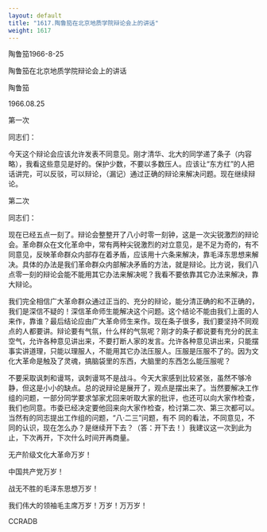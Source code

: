 ```yaml
---
layout: default
title: "1617.陶鲁笳在北京地质学院辩论会上的讲话"
weight: 1617
---
```


陶鲁笳1966-8-25

陶鲁笳在北京地质学院辩论会上的讲话

陶鲁笳

1966.08.25

第一次

同志们：

今天这个辩论会应该允许发表不同意见。刚才清华、北大的同学递了条子（内容略），我看这些意见是好的。保护少数，不要以多数压人。应该让“东方红”的人把话讲完，可以反驳，可以辩论，（漏记）通过正确的辩论来解决问题。现在继续辩论。

第二次

同志们：

现在已经五点一刻了。辩论会整整开了八小时零一刻钟，这是一次尖锐激烈的辩论会。革命群众在文化革命中，常有两种尖锐激烈的对立意见，是不足为奇的，有不同意见，反映革命群众内部存在着矛盾，应该用十六条来解决，靠毛泽东思想来解决。具体的办法是我们革命群众内部解决矛盾的方法，就是辩论。比方说，我们八点零一刻的辩论会能不能用其它办法来解决呢？我看不要依靠其它办法来解决，靠大辩论。

我们完全相信广大革命群众通过正当的、充分的辩论，能分清正确的和不正确的，我们是深信不疑的！深信革命师生能解决这个问题。这个结论不能由我们上面的人来作，靠谁？最后结论应由广大革命师生来作。现在条子很多，我们要坚持不同观点的人都要讲。辩论要有气氛，什么样的气氛呢？刚才的条子都说要有充分的民主空气，允许各种意见讲出来，不要打断人家的发言。允许各种意见讲出来，只能摆事实讲道理，只能以理服人，不能用其它办法压服人。压服是压服不了的。因为文化大革命是触及了灵魂，搞脑袋里的东西，大脑里的东西怎么能压服呢？

不要采取讽刺和谩骂，讽刺谩骂不是战斗。今天大家感到比较紧张，虽然不够冷静，但这是小小的缺点。总的说辩论是展开了，观点是摆出来了。当然要解决工作组的问题，一部分同学要求邹家尤回来听取大家的批评，也还可以向大家作检查，我们也同意。市委已经决定要他回来向大家作检查，检讨第二次、第三次都可以。当然有的同志提出工作组的问题，“八·二三”问题，有不 同的看法，不同意见，不同的认识，现在怎么办？是继续开下去？（答：开下去！）我建议这一次到此为止，下次再开，下次什么时间开再商量。

无产阶级文化大革命万岁！

中国共产党万岁！

战无不胜的毛泽东思想万岁！

我们伟大的领袖毛主席万岁！万岁！万万岁！

CCRADB

